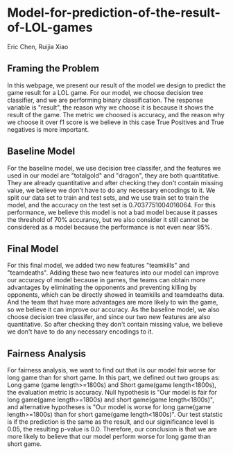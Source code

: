 # Model-for-prediction-of-the-result-of-LOL-games

Eric Chen, Ruijia Xiao

## Framing the Problem

<!--Clearly state your prediction problem and type (classification or regression). If you are building a classifier, make sure to state whether you are performing binary classification or multiclass classification. Report the response variable (i.e. the variable you are predicting) and why you chose it, the metric you are using to evaluate your model and why you chose it over other suitable metrics (e.g. accuracy vs. F1-score).-->

In this webpage, we present our result of the model we design to predict the game result for a LOL game. For our model, we choose decision tree classifier, and we are performing binary classification. The response variable is "result", the reason why we choose it is because it shows the result of the game. The metric we choosed is accuracy, and the reason why we choose it over f1 score is we believe in this case True Positives and True negatives is more important. 

## Baseline Model

<!--Describe your model and state the features in your model, including how many are quantitative, ordinal, and nominal, and how you performed any necessary encodings. Report the performance of your model and whether or not you believe your current model is “good” and why.-->

For the baseline model, we use decision tree classifer, and the features we used in our model are "totalgold" and "dragon", they are both quantitative. They are already quantitative and after checking they don't contain missing value, we believe we don't have to do any necessary encodings to it. We split our data set to train and test sets, and we use train set to train the model, and the accuracy on the test set is 0.7037751004016064. For this performance, we believe this model is not a bad model because it passes the threshold of 70% accurancy, but we also consider it still cannot be considered as a model because the performance is not even near 95%.

## Final Model

<!-- State the features you added and why they are good for the data and prediction task. Note that you can’t simply state “these features improved my accuracy”, since you’d need to choose these features and fit a model before noticing that – instead, talk about why you believe these features improved your model’s performance from the perspective of the data generating process.

Describe the modeling algorithm you chose, 

(NOT WRITTEN YET!!!) the hyperparameters that ended up performing the best, and the method you used to select hyperparameters and your overall model. Describe how your Final Model’s performance is an improvement over your Baseline Model’s performance. -->

For this final model, we added two new features "teamkills" and "teamdeaths". Adding these two new features into our model can improve our accuracy of model because in games, the teams can obtain more advantages by eliminating the opponents and preventing killing by opponents, which can be directly showed in teamkills and teamdeaths data. And the team that hvae more advantages are more likely to win the game, so we believe it can improve our accuracy. As the baseline model, we also choose decision tree classifer, and since our two new features are also quantitative. So after checking they don't contain missing value, we believe we don't have to do any necessary encodings to it.

## Fairness Analysis

<!-- Clearly state your choice of Group X and Group Y, your evaluation metric, your null and alternative hypotheses, your choice of test statistic and significance level, the resulting p-value, and your conclusion.

Optional: Embed a visualization related to your permutation test in your website.

Tip: When making writing your conclusions to the statistical tests in this project, never use language that implies an absolute conclusion; since we are performing statistical tests and not randomized controlled trials, we cannot prove that either hypothesis is 100% true or false.-->

For fairness analysis, we want to find out that iIs our model fair worse for long game than for short game. In this part, we defined out two groups as: Long game (game length>=1800s) and Short game(game length<1800s), the evaluation metric is accuracy. Null hypothesis is "Our model is fair for long game(game length>=1800s) and short game(game length<1800s)", and alternative hypotheses is "Our model is worse for long game(game length>=1800s) than for short game(game length<1800s)". Our test statstic is if the prediction is the same as the result, and our siginificance level is 0.05, the resulting p-value is 0.0. Therefore, our conclusion is that we are more likely to believe that our model perform worse for long game than short game. 